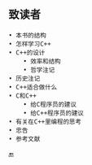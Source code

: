 ## 致读者


    • 本书的结构
    • 怎样学习C++
    • C++的设计
        • 效率和结构
        • 哲学注记
    • 历史注记
    • C++适合做什么
    • C和C++
        • 给C程序员的建议
        • 给C++程序员的建议
    • 有关在C++里编程的思考
    • 忠告
    • 参考文献


🔚

